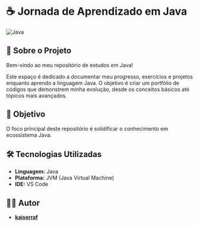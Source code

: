 # ☕ Jornada de Aprendizado em Java

![Java](https://img.shields.io/badge/Java-ED8B00?style=for-the-badge&logo=openjdk&logoColor=white)

## 📖 Sobre o Projeto

Bem-vindo ao meu repositório de estudos em Java!

Este espaço é dedicado a documentar meu progresso, exercícios e projetos enquanto aprendo a linguagem Java. O objetivo é criar um portfólio de códigos que demonstrem minha evolução, desde os conceitos básicos até tópicos mais avançados.

## 🎯 Objetivo

O foco principal deste repositório é solidificar o conhecimento em ecossistema Java.

## 🛠️ Tecnologias Utilizadas

* **Linguagem:** Java
* **Plataforma:** JVM (Java Virtual Machine)
* **IDE:** VS Code

## 👨‍💻 Autor

* **[kaiserraf](https://github.com/kaiserraf)**
